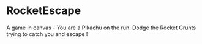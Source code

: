 # RocketEscape
A game in canvas - You are a Pikachu on the run. Dodge the Rocket Grunts trying to catch you and escape !
